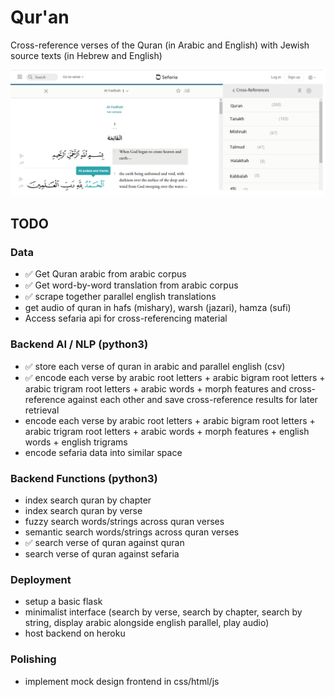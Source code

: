 # Qur'an
Cross-reference verses of the  Quran (in Arabic and English) with Jewish source texts (in Hebrew and English)

![](design/interface.png)


## TODO

### Data
- ✅ Get Quran arabic from arabic corpus
- ✅ Get word-by-word translation from arabic corpus
- ✅ scrape together parallel english translations 
- get audio of quran in hafs (mishary), warsh (jazari), hamza (sufi)
- Access sefaria api for cross-referencing material

### Backend AI / NLP (python3)
- ✅ store each verse of quran in arabic and parallel english (csv)
- ✅ encode each verse by arabic root letters + arabic bigram root letters + arabic trigram root letters + arabic words + morph features and cross-reference against each other and save cross-reference results for later retrieval
- encode each verse by arabic root letters + arabic bigram root letters + arabic trigram root letters + arabic words + morph features + english words + english trigrams
- encode sefaria data into similar space

### Backend Functions (python3)
- index search quran by chapter
- index search quran by verse
- fuzzy search words/strings across quran verses
- semantic search words/strings across quran verses
- ✅ search verse of quran against quran 
- search verse of quran against sefaria

### Deployment
- setup a basic flask
- minimalist interface (search by verse, search by chapter, search by string, display arabic alongside english parallel, play audio)
- host backend on heroku

### Polishing
- implement mock design frontend in css/html/js